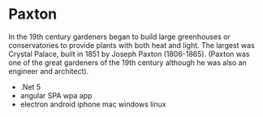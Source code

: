 # Paxton

In the 19th century gardeners began to build large greenhouses or conservatories to provide plants with both heat and light. The largest was Crystal Palace, built in 1851 by Joseph Paxton (1806-1865). (Paxton was one of the great gardeners of the 19th century although he was also an engineer and architect).

* .Net 5
* angular SPA wpa app
* electron android iphone mac windows linux 
